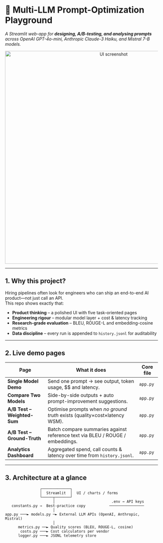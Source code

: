 # 🔬 Multi-LLM Prompt-Optimization Playground

*A Streamlit web-app for **designing, A/B-testing, and analysing prompts** across OpenAI GPT-4o-mini, Anthropic Claude-3 Haiku, and Mistral 7-B models.*

<div align="center">
  <img src="https://raw.githubusercontent.com/your-org/your-repo/main/.github/screenshot.png" width="700" alt="UI screenshot">
</div>

---

## 1. Why this project?

Hiring pipelines often look for engineers who can ship an end-to-end AI product—not just call an API.  
This repo shows exactly that:

* **Product thinking** – a polished UI with five task-oriented pages
* **Engineering rigour** – modular model layer + cost & latency tracking 
* **Research-grade evaluation** – BLEU, ROUGE-L and embedding-cosine metrics  
* **Data discipline** – every run is appended to `history.jsonl` for auditability  

---

## 2. Live demo pages

| Page | What it does | Core file |
|------|--------------|-----------|
| **Single Model Demo** | Send one prompt → see output, token usage, $$ and latency. | `app.py`  |
| **Compare Two Models** | Side-by-side outputs + auto prompt-improvement suggestions. | `app.py` |
| **A/B Test – Weighted-Sum** | Optimise prompts when *no ground truth* exists (quality×cost×latency WSM). | `app.py` |
| **A/B Test – Ground-Truth** | Batch compare summaries against reference text via BLEU / ROUGE / embeddings. | `app.py` |
| **Analytics Dashboard** | Aggregated spend, call counts & latency over time from `history.jsonl`. | `app.py` |

---

## 3. Architecture at a glance

```text
                ┌─────────────┐
                │  Streamlit  │  UI / charts / forms
                └─────┬───────┘
                      │                          .env → API keys
   constants.py →  Best-practice copy           ────────────────
                      │
app.py ───► models.py ─► External LLM APIs (OpenAI, Anthropic, Mistral)
                      │
      metrics.py ──► Quality scores (BLEU, ROUGE-L, cosine) 
       costs.py ───► Cost calculators per vendor 
      logger.py ───► JSONL telemetry store 
